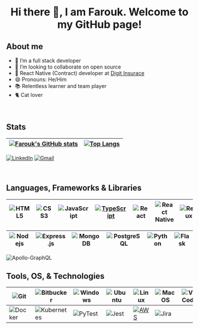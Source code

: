 <h1 align="center"> Hi there 👋, I am Farouk. Welcome to my GitHub page!</h1>

## About me

- 📝 I’m a full stack developer
- 👯 I’m looking to collaborate on open source
  <!-- - ⚡ Fun fact: The chances of a code working at the first run are the same as seeing a unicorn. -->
- 💼 React Native (Contract) developer at [Digit Insurace](https://www.godigit.com/)
- 😄 Pronouns: He/Him
- 📚 Relentless learner and team player
- 🐈 Cat lover

<!-- ### Highlighted Projects

<a href = "https://github.com/jan-far/Flow-Free-Solver">
  <img src = "https://github-readme-stats.vercel.app/api/pin/?username=jan-far&repo=Flow-Free-Solver&theme=tokyonight&hide_border" align = "center" />
</a>

<!--
**jan-far/jan-far** is a ✨ _special_ ✨ repository because its `README.md` (this file) appears on your GitHub profile.

Here are some ideas to get you started:

- 🔭 I’m currently working on ...
- 🌱 I’m currently learning ...
- 👯 I’m looking to collaborate on ...
- 🤔 I’m looking for help with ...
- 💬 Ask me about ...
- 📫 How to reach me: ...
- 😄 Pronouns: ...
- ⚡ Fun fact: ...
-->

</br>

## Stats

| [![Farouk's GitHub stats](https://github-readme-stats.vercel.app/api?username=jan-far&count_private=true&show_icons=true&theme=onedark)](https://github.com/jan-far?tab=repositories) | [![Top Langs](https://github-readme-stats.vercel.app/api/top-langs/?username=jan-far&layout=compact&theme=onedark)](https://github.com/jan-far?tab=repositories) |
| ------------------------------------------------------------------------------------------------------------------------------------------------------------------------------------- | ---------------------------------------------------------------------------------------------------------------------------------------------------------------- |

[![LinkedIn](https://img.shields.io/badge/linkedin-%230077B5.svg?&style=for-the-badge&logo=linkedin&logoColor=white)](https://www.linkedin.com/in/farouk-ligali//)
[![Gmail](https://img.shields.io/badge/gmail-%23D14836.svg?&style=for-the-badge&logo=gmail&logoColor=white)](mailto:ligalifarouk@gmail.com)

</br>

## Languages, Frameworks & Libraries

| ![HTML5](https://img.shields.io/badge/html5-%23E34F26.svg?style=for-the-badge&logo=html5&logoColor=white) | ![CSS3](https://img.shields.io/badge/css3-%231572B6.svg?style=for-the-badge&logo=css3&logoColor=white) | ![JavaScript](https://img.shields.io/badge/javascript-%23323330.svg?style=for-the-badge&logo=javascript&logoColor=%23F7DF1E) | [![TypeScript](https://badgen.net/badge/icon/typescript?icon=typescript&label)](https://typescriptlang.org) | ![React](https://img.shields.io/badge/react-%2320232a.svg?style=for-the-badge&logo=react&logoColor=%2361DAFB) | ![React Native](https://img.shields.io/badge/react_native-%2320232a.svg?style=for-the-badge&logo=react&logoColor=%2361DAFB) | ![Redux](https://img.shields.io/badge/redux-%23593d88.svg?style=for-the-badge&logo=redux&logoColor=white) |
| --------------------------------------------------------------------------------------------------------- | ------------------------------------------------------------------------------------------------------ | ---------------------------------------------------------------------------------------------------------------------------- | ----------------------------------------------------------------------------------------------------------- | ------------------------------------------------------------------------------------------------------------- | --------------------------------------------------------------------------------------------------------------------------- | --------------------------------------------------------------------------------------------------------- |

| ![Nodejs](https://img.shields.io/badge/node.js-%2320232a.svg?style=for-the-badge&logo=node.js&logoColor=green&labelColor=%23414d59) | ![Express.js](https://img.shields.io/badge/express.js-%2320232a.svg?style=for-the-badge&logo=express&logoColor=%2361DAFB) | ![MongoDB](https://img.shields.io/badge/mongodb-%23283c07?style=for-the-badge&logo=mongodb&logoColor=0d4503&labelColor=dbdbdb) | ![PostgreSQL](https://img.shields.io/badge/postgresql-%2320232a.svg?style=for-the-badge&logo=postgresql&logoColor=white&labelColor=%231818af) | ![Python](https://img.shields.io/badge/python-%2320232a?style=for-the-badge&logo=python&logoColor=0d4503&labelColor=dbdbdb) | ![Flask](https://img.shields.io/badge/flask-%2320232a?style=for-the-badge&logo=flask&logoColor=black&labelColor=dbdbdb) |
| ----------------------------------------------------------------------------------------------------------------------------------- | ------------------------------------------------------------------------------------------------------------------------- | ------------------------------------------------------------------------------------------------------------------------------ | --------------------------------------------------------------------------------------------------------------------------------------------- | --------------------------------------------------------------------------------------------------------------------------- | ----------------------------------------------------------------------------------------------------------------------- |

![Apollo-GraphQL](https://img.shields.io/badge/-ApolloGraphQL-311C87?style=for-the-badge&logo=apollo-graphql)

## Tools, OS, & Technologies

| ![Git](https://img.shields.io/badge/git-%2320232a.svg?style=for-the-badge&logo=git&logoColor=white&labelColor=red)    | ![Bitbucker](https://img.shields.io/badge/bitbucket-20232a?style=for-the-badge&logo=bitbucket&logoColor=blue&labelColor=white)    | ![Windows](https://img.shields.io/badge/Windows-0078D6?style=for-the-badge&logo=windows&logoColor=0078D6&labelColor=white) | ![Ubuntu](https://img.shields.io/badge/Ubuntu-E95420?style=for-the-badge&logo=ubuntu&logoColor=white) | ![Linux](https://img.shields.io/badge/linux-20232a?style=for-the-badge&logo=linux&logoColor=black&labelColor=white)                                 | ![MacOS](https://img.shields.io/badge/mac_os-20232a?style=for-the-badge&logo=macos&logoColor=white)             | ![VS Code](https://img.shields.io/badge/Visual_Studio_Code-0078d7.svg?style=for-the-badge&logo=visual-studio-code&logoColor=white) |
| --------------------------------------------------------------------------------------------------------------------- | --------------------------------------------------------------------------------------------------------------------------------- | -------------------------------------------------------------------------------------------------------------------------- | ----------------------------------------------------------------------------------------------------- | --------------------------------------------------------------------------------------------------------------------------------------------------- | --------------------------------------------------------------------------------------------------------------- | ---------------------------------------------------------------------------------------------------------------------------------- |
| ![Docker](https://img.shields.io/badge/docker-20232a?style=for-the-badge&logo=docker&logoColor=blue&labelColor=white) | ![Kubernetes](https://img.shields.io/badge/kubernetes-20232a?style=for-the-badge&logo=kubernetes&logoColor=white&labelColor=blue) | ![PyTest](https://img.shields.io/badge/pytest-20232a?style=for-the-badge&logo=pytest&logoColor=white&labelColor=darkgreen) | ![Jest](https://img.shields.io/badge/-jest-%23C21325?style=for-the-badge&logo=jest&logoColor=white)   | [![AWS](https://img.shields.io/badge/Learning-AWS-FF9900?style=flat-square&logo=amazon-aws&logoColor=white)](https://github.com/br3ndonland/awsdev) | ![Jira](https://img.shields.io/badge/jira-20232a?style=for-the-badge&logo=jira&logoColor=blue&labelColor=white) |
